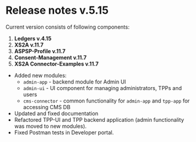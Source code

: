 # Release notes v.5.15

Current version consists of following components:

1. **Ledgers v.4.15**
2. **XS2A v.11.7**
3. **ASPSP-Profile v.11.7**
4. **Consent-Management v.11.7**
5. **XS2A Connector-Examples v.11.7**

-   Added new modules:
    -   `admin-app` - backend module for Admin UI
    -   `admin-ui` - UI component for managing administrators, TPPs and users
    -   `cms-connector` - common functionality for `admin-app` and `tpp-app` for accessing CMS DB
-   Updated and fixed documentation
-   Refactored TPP-UI and TPP backend application (admin functionality was moved to new modules).
-   Fixed Postman tests in Developer portal.
